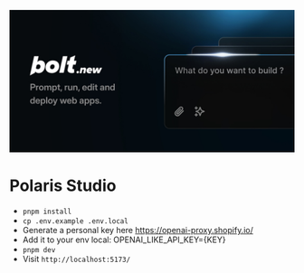 [![Bolt.new: AI-Powered Full-Stack Web Development in the Browser](./public/social_preview_index.jpg)](https://bolt.new)

# Polaris Studio

- `pnpm install`
- `cp .env.example .env.local`
- Generate a personal key here https://openai-proxy.shopify.io/
- Add it to your env local: OPENAI_LIKE_API_KEY={KEY}
- `pnpm dev`
- Visit `http://localhost:5173/`

